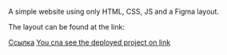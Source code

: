 A simple website using only HTML, CSS, JS and a Figma layout.

The layout can be found at the link:

[Ссылка](https://verstaem.online/projects/cyberpunk/)
[You cna see the deployed project on link](https://cyberpunk-x6np.onrender.com/)